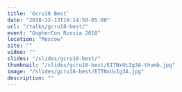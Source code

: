 ```yaml
---
title: 'Gcru18 Best'
date: "2018-12-13T19:14:50-05:00"
url: "/talks/gcru18-best/"
event: "GopherCon Russia 2018"
location: "Moscow"
site: ""
video: ""
slides: "/slides/gcru18-best/"
thumbnail: "/slides/gcru18-best/EITNxUcIg3A-thumb.jpg"
image: "/slides/gcru18-best/EITNxUcIg3A.jpg"
description: ""
---
```

